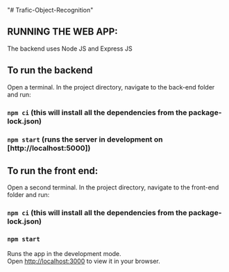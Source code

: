 "# Trafic-Object-Recognition" 

## RUNNING THE WEB APP:

The backend uses Node JS and Express JS 
## To run the backend
Open a terminal. In the project directory, navigate to the back-end folder and run:
### `npm ci` (this will install all the dependencies from the package-lock.json)
### `npm start` (runs the server in development on [http://localhost:5000])

## To run the front end:
Open a second terminal.  In the project directory, navigate to the front-end folder and run:
### `npm ci` (this will install all the dependencies from the package-lock.json)
### `npm start`

Runs the app in the development mode.\
Open [http://localhost:3000](http://localhost:3000) to view it in your browser.